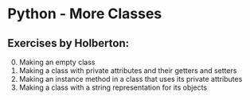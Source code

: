 # Python - More Classes
## Exercises by Holberton:
0. Making an empty class
1. Making a class with private attributes and their getters and setters
2. Making an instance method in a class that uses its private attributes
3. Making a class with a string representation for its objects
